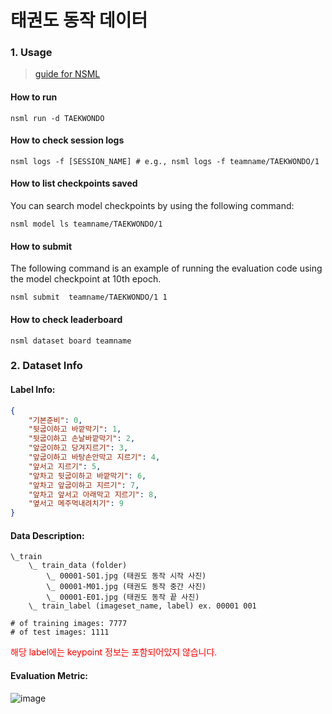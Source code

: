 # 태권도 동작 데이터

### 1. Usage

>  [guide for NSML](https://n-clair.github.io/ai-docs/_build/html/ko_KR/index.html)

#### How to run

```
nsml run -d TAEKWONDO
```

#### How to check session logs
```
nsml logs -f [SESSION_NAME] # e.g., nsml logs -f teamname/TAEKWONDO/1
```

#### How to list checkpoints saved
You can search model checkpoints by using the following command:
```
nsml model ls teamname/TAEKWONDO/1
```

#### How to submit
The following command is an example of running the evaluation code using the model checkpoint at 10th epoch.
```
nsml submit  teamname/TAEKWONDO/1 1
```

#### How to check leaderboard
```
nsml dataset board teamname
```

### 2. Dataset Info



#### Label Info:
```json
{
    "기본준비": 0,
    "뒷굽이하고 바깥막기": 1,
    "뒷굽이하고 손날바깥막기": 2,
    "앞굽이하고 당겨지르기": 3,
    "앞굽이하고 바탕손안막고 지르기": 4,
    "앞서고 지르기": 5,
    "앞차고 뒷굽이하고 바깥막기": 6,
    "앞차고 앞굽이하고 지르기": 7,
    "앞차고 앞서고 아래막고 지르기": 8, 
    "옆서고 메주먹내려치기": 9
}
```



#### Data Description:

```
\_train
    \_ train_data (folder)
        \_ 00001-S01.jpg (태권도 동작 시작 사진)
        \_ 00001-M01.jpg (태권도 동작 중간 사진)
        \_ 00001-E01.jpg (태권도 동작 끝 사진)
    \_ train_label (imageset_name, label) ex. 00001 001

# of training images: 7777
# of test images: 1111

```

<font color='red'> 해당 label에는 keypoint 정보는 포함되어있지 않습니다.</font>

#### Evaluation Metric:

![image](https://user-images.githubusercontent.com/59240255/141822773-800febee-9b1c-4d2f-938b-f514871054f0.png)


